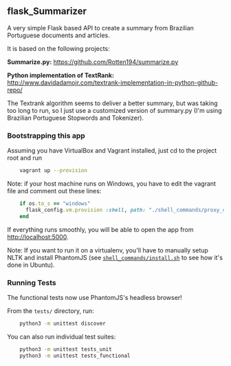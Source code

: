flask_Summarizer
---------------------------------------------------

A very simple Flask based API to create a summary from Brazilian Portuguese documents and articles.

It is based on the following projects:

**Summarize.py:**
https://github.com/Rotten194/summarize.py

**Python implementation of TextRank:**
http://www.davidadamojr.com/textrank-implementation-in-python-github-repo/

The Textrank algorithm seems to deliver a better summary, but was taking too
long to run, so I just use a customized version of summary.py (I'm using Brazilian Portuguese Stopwords and Tokenizer).


### Bootstrapping this app

Assuming you have VirtualBox and Vagrant installed, just cd to the project root and run

```sh
    vagrant up --provision
```

Note: if your host machine runs on Windows, you have to edit the vagrant
file and comment out these lines:

```ruby
    if os.to_s == "windows"
      flask_config.vm.provision :shell, path: "./shell_commands/proxy_config.sh"
    end
```


If everything runs smoothly, you will be able to open the app from [http://localhost:5000](http://localhost:5000).

Note: If you want to run it on a virtualenv, you'll have to manually setup NLTK and
install PhantomJS (see [`shell_commands/install.sh`](https://github.com/dezoito/flask_Summarizer/blob/master/shell_commands/install.sh) to see how it's done in Ubuntu).

### Running Tests
The functional tests now use PhantomJS's headless browser!

From the `tests/` directory, run:
```sh
    python3 -m unittest discover
```

You can also run individual test suites:
```sh
    python3 -m unittest tests_unit
    python3 -m unittest tests_functional
```




